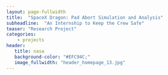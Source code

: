 ```yaml
---
layout: page-fullwidth
title:  "SpaceX Dragon: Pad Abort Simulation and Analysis"
subheadline:  "An Internship to Keep the Crew Safe"
teaser: "Research Project"
categories:
    - projects
header:
   title: nasa
   background-color: "#EFC94C;"
   image_fullwidth: "header_homepage_13.jpg"
---
```

